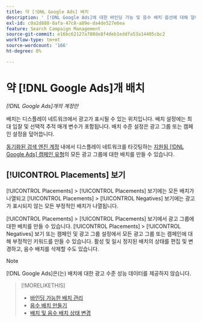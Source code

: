 ```yaml
---
title: 약 [!DNL Google Ads] 배치
description: ' [!DNL Google Ads]에 대한 바인딩 가능 및 음수 배치 옵션에 대해 알아봅니다.'
exl-id: c0a2d888-8afa-47c8-a89e-da4de527e6ea
feature: Search Campaign Management
source-git-commit: e16bc62127a708de8f4deb1eddfa53a14405cbc2
workflow-type: tm+mt
source-wordcount: '166'
ht-degree: 0%

---
```


# 약 [!DNL Google Ads]개 배치

*[!DNL Google Ads]개의 계정만*

배치는 디스플레이 네트워크에서 광고가 표시될 수 있는 위치입니다. 배치 설정에는 최대 입찰 및 선택적 추적 매개 변수가 포함됩니다. 배치 수준 설정은 광고 그룹 또는 캠페인 설정을 덮어씁니다.

[동기화된 검색 엔진 계정](/help/search-social-commerce/campaign-management/accounts/ad-network-account-about.md) 내에서 디스플레이 네트워크를 타깃팅하는 [지원됨 [!DNL Google Ads] 캠페인 유형](/help/search-social-commerce/introduction/supported-inventory.md)의 모든 광고 그룹에 대한 배치를 만들 수 있습니다.

## [!UICONTROL Placements] 보기

[!UICONTROL Placements] > [!UICONTROL Placements] 보기에는 모든 배치가 나열되고 [!UICONTROL Placements] > [!UICONTROL Negatives] 보기에는 광고가 표시되지 않는 모든 부정적인 배치가 나열됩니다.

[!UICONTROL Placements] > [!UICONTROL Placements] 보기에서 광고 그룹에 대한 배치를 만들 수 있습니다. [!UICONTROL Placements] > [!UICONTROL Negatives] 보기 또는 캠페인 및 광고 그룹 설정에서 모든 광고 그룹 또는 캠페인에 대해 부정적인 키워드를 만들 수 있습니다.  활성 및 일시 정지된 배치의 상태를 편집 및 변경하고, 음수 배치를 삭제할 수도 있습니다.

>[!NOTE]
>
>[!DNL Google Ads]은(는) 배치에 대한 광고 수준 성능 데이터를 제공하지 않습니다.

>[!MORELIKETHIS]
>
>* [바인딩 가능한 배치 관리](placement-manage.md)
>* [음수 배치 만들기](placement-negative-create.md)
>* [배치 및 음수 배치 상태 변경](placement-status-edit.md)
